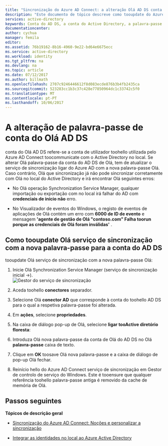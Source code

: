 ```yaml
---
title: "Sincronização do Azure AD Connect: a alteração Olá AD DS conta palavra-passe de | Microsoft Docs"
description: "Este documento de tópico descreve como tooupdate do Azure AD Connect após Olá palavra-passe da conta de Olá do AD DS é alterado."
services: active-directory
keywords: Conta do AD DS, a conta do Active Directory, a palavra-passe
documentationcenter: 
author: cychua
manager: femila
editor: 
ms.assetid: 76b19162-8b16-4960-9e22-bd64e6675ecc
ms.service: active-directory
ms.workload: identity
ms.tgt_pltfrm: na
ms.devlang: na
ms.topic: article
ms.date: 07/12/2017
ms.author: billmath
ms.openlocfilehash: 2707c9246446612f8d083ecde876b3b4fb2435ca
ms.sourcegitcommit: 523283cc1b3c37c428e77850964dc1c33742c5f0
ms.translationtype: MT
ms.contentlocale: pt-PT
ms.lasthandoff: 10/06/2017
---
```

# <a name="changing-hello-ad-ds-account-password"></a>A alteração de palavra-passe de conta do Olá AD DS
conta do Olá AD DS refere-se a conta de utilizador toohello utilizada pelo Azure AD Connect toocommunicate com o Active Directory no local. Se alterar Olá palavra-passe da conta do AD DS de Olá, tem de atualizar o serviço de sincronização ligar do Azure AD com a nova palavra-passe Olá. Caso contrário, Olá que sincronização já não pode sincronizar corretamente com Olá no local do Active Directory e irá encontrar Olá seguintes erros:

* No Olá operação Synchronization Service Manager, qualquer importação ou exportação com no local irá falhar do AD com **credenciais de início não** erro.

* No Visualizador de eventos do Windows, o registo de eventos de aplicações de Olá contém um erro com **6000 de ID de evento** e mensagem **'agente de gestão de Olá "contoso.com" Falha toorun porque as credenciais de Olá foram inválidas'** .


## <a name="how-tooupdate-hello-synchronization-service-with-new-password-for-ad-ds-account"></a>Como tooupdate Olá serviço de sincronização com a nova palavra-passe para a conta do AD DS
tooupdate Olá serviço de sincronização com a nova palavra-passe Olá:

1. Inicie Olá Synchronization Service Manager (serviço de sincronização inicial →).
</br>![Gestor do serviço de sincronização](./media/active-directory-aadconnectsync-service-manager-ui/startmenu.png)  

2. Aceda toohello **conectores** separador.

3. Selecione Olá **conector AD** que corresponde à conta do toohello AD DS para o qual a respetiva palavra-passe foi alterada.

4. Em **ações**, selecione **propriedades**.

5. Na caixa de diálogo pop-up de Olá, selecione **ligar tooActive diretório floresta**:

6. Introduza Olá nova palavra-passe da conta de Olá do AD DS no Olá **palavra-passe** caixa de texto.

7. Clique em **OK** toosave Olá nova palavra-passe e a caixa de diálogo de pop-up Olá fechar.

8. Reinício hello do Azure AD Connect serviço de sincronização em Gestor de controlo de serviço do Windows. Este é tooensure que qualquer referência toohello palavra-passe antiga é removido da cache de memória de Olá.

## <a name="next-steps"></a>Passos seguintes
**Tópicos de descrição geral**

* [Sincronização do Azure AD Connect: Noções e personalizar a sincronização](active-directory-aadconnectsync-whatis.md)

* [Integrar as identidades no local ao Azure Active Directory](active-directory-aadconnect.md)
